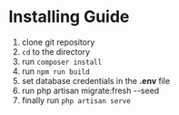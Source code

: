 # Installing Guide
1. clone git repository
2. `cd` to the directory
3. run `composer install`
4. run `npm run build`
5. set database credentials in the **.env** file
6. run php artisan migrate:fresh --seed
7. finally run `php artisan serve`